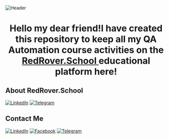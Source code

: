 ![Header](https://github.com/VictorvarTIC/RedRoverSchool/blob/master/RRS.jpg)

## <h1 align="center"> Hello my dear friend!I have created this repository to keep all my QA Automation course activities on the <a href="https://redrover.school/ru" target="_blank"> RedRover.School </a> educational platform here!

## About RedRover.School
[![LinkedIn](https://img.shields.io/badge/Linkedin-090909?style=for-the-badge&logo=linkedin&logoColor=0073b1)](https://www.linkedin.com/company/redrover-school)
[![Telegram](https://img.shields.io/badge/Telegram-090909?style=for-the-badge&logo=telegram&logoColor=31a5db)](https://t.me/redroverschool)

## Contact Me
[![LinkedIn](https://img.shields.io/badge/Linkedin-090909?style=for-the-badge&logo=linkedin&logoColor=0073b1)](https://www.linkedin.com/in/victor-vartic-73442222a/)
[![Facebook](https://img.shields.io/badge/-Facebook-090909?style=for-the-badge&logo=Facebook&logoColor=0F1574)](https://www.facebook.com/victor.vartik)
[![Telegram](https://img.shields.io/badge/Telegram-090909?style=for-the-badge&logo=telegram&logoColor=31a5db)](https://t.me/VictorVartic)
